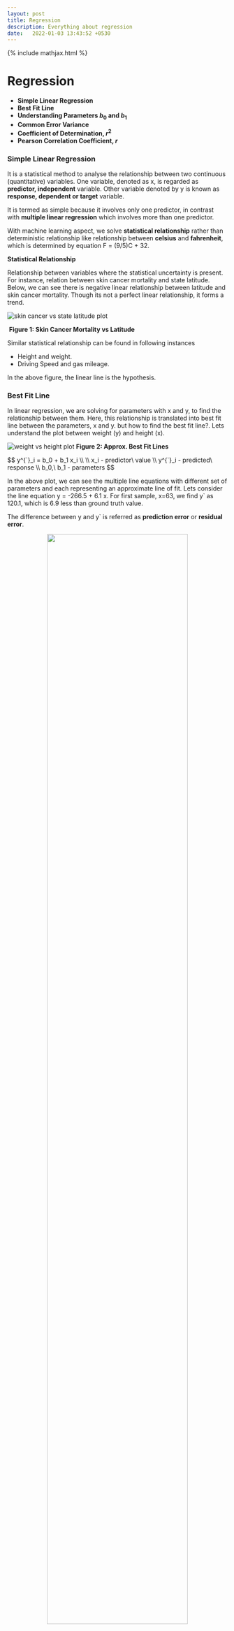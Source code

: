 ```yaml
---
layout: post
title: Regression
description: Everything about regression
date:   2022-01-03 13:43:52 +0530
---
```

{% include mathjax.html %}

# Regression

* **Simple Linear Regression**
* **Best Fit Line**
* **Understanding Parameters $b_0$ and $b_1$**
* **Common Error Variance**
* **Coefficient of Determination, $r^2$**
* **Pearson Correlation Coefficient, $r$**

### Simple Linear Regression

It is a statistical method to analyse the relationship between two continuous (quantitative) variables. One variable, denoted as x, is regarded as **predictor, independent** variable. Other variable denoted by y is known as **response, dependent or target** variable.

It is termed as simple because it involves only one predictor, in contrast with **multiple linear regression** which involves more than one predictor.

With machine learning aspect, we solve **statistical relationship** rather than deterministic relationship like relationship between **celsius** and **fahrenheit**, which is determined by equation F = (9/5)C + 32.

**Statistical Relationship**

Relationship between variables where the statistical uncertainty is present. For instance, relation between skin cancer mortality and state latitude. Below, we can see there is negative linear relationship between latitude and skin cancer mortality. Though its not a perfect linear relationship, it forms a trend.

![skin cancer vs state latitude plot](https://online.stat.psu.edu/onlinecourses/sites/stat501/files/01simple/scatterplot_skin_cancer.png)

​      																										**Figure 1: Skin Cancer Mortality vs Latitude**

Similar statistical relationship can be found in following instances

- Height and weight.
- Driving Speed and gas mileage.

In the above figure, the linear line is the hypothesis.

### Best Fit Line

In linear regression, we are solving for parameters with x and y, to find the relationship between them. Here, this relationship is translated into best fit line between the parameters, x and y. but how to find the best fit line?. Lets understand the plot between weight (y) and height (x).

![weight vs height plot](https://online.stat.psu.edu/onlinecourses/sites/stat501/files/01simple/heightweight.jpeg)
**Figure 2: Approx. Best Fit Lines**

<p>
$$
y^{`}_i = b_0 + b_1 x_i \\
\\
x_i - predictor\ value \\
y^{`}_i - predicted\ response \\
b_0,\ b_1 - parameters
$$
</p>

In the above plot, we can see the multiple line equations with different set of parameters and each representing an approximate line of fit. Lets consider the line equation y = -266.5 + 6.1 x. For first sample, x=63, we find y` as 120.1, which is 6.9 less than ground truth value.

The difference between y and y` is referred as **prediction error** or **residual error**.

<center>
<img src="{{site.url}}/assets/images/regression/bestFitLine.png"  style="zoom: 5%  background-color:#DCDCDC;"  width="80%" height=auto/><br>
<p>Figure 3: Best Line Fit</p> 
</center>

Prediction error depends on the data point, consider sample five, x = 69, whose weight (y) is not available. On substituting, x = 69, we find y`as 157 pounds, thus we get a prediction error of 162 - 157 = 5.

A line that fits the data "**best**" will be one for which the **n prediction errors —** one for each observed data point **— are as small as possible in some overall sense**. We can find the best fit line by using the **least square criterion**, which minimizes the sum of the squared prediction errors.

<p>
$$
Error\ = \ {\sum_{i=1}^n}\ (y_i\ -\ y_i^`)^2
$$
</p>

**Why square the prediction error?**

For each data point, we'll have positive and negative prediction error. If we don't square the prediction error, we'll end up cancelling the positive and negative prediction error yielding zero as the net result.

**Formulation of Best Fit Line**

Lets check how the other line fits and its corresponding prediction error.

<center>
<img src="{{site.url}}/assets/images/regression/bestLineFit2.png"  style="zoom: 5%  background-color:#DCDCDC;"  width="80%" height=auto/><br>
<p>Figure 4: Error Difference Between Two Lines</p> 
</center>

For dashed line, we get a prediction error of 766.5, while for the solid line, we get a prediction error of 597.4.  We can point out from the prediction error that the solid line has better summarization of data point with smaller prediction error overall. But does this solid line represent the best line? No. Because there are **n lines** passing through the data points.

To formulate the best parameters (**intercept** <p>$b_0$</p> and **slope** $b_1$) for the line equation, a formula is determined using methods of calculus. We minimize the equation for the sum of the squared prediction errors:

<p>
$$
Error\ =\ \sum_{i=1}^n\ (\ y_i\ -\ (b_0\ +\ b_1\ x_i ))^2
$$
</p>

(that is, take the derivative with respect to $b_0$ and $b_1$, set to 0, and solve for $b_0$ and $b_1$) and get the "**least squares estimates**" for $b_0$ and $b_1$:

<p>
$$
For\ finding\ parameter\ b_0: \\
b_0\ =\ y^`\ -\ b_1\ x^` \\
\\
For\ finding\ parameter\ b_1: \\
b_1\ =\ {\sum_{i=1}^n\ (x_i\ -\ x^`)\ (y_i\ -\ y^`) \over \sum_{i=1}^n\ (x_i\ -\ x^`)^2} \\
\\
x^`\ refers\ to\ mean\ value\ of\ x's. \\
y^`\ refers\ to\ mean\ value\ of\ y's.
$$
</p>

The formula for $b_0$ and $b_1$ is derived from least squares criterion. The resulting equation:
<p>
$$
y^`\ =\ b_0\ +\ b_1\ x_i
$$
</p>

is referred as **least square regression line**, or simply the **least squares line**. It is also called as **estimated regression equation**.

**What is $$b_0$$ and $$b_1$$?**

$b_0$, when x = 0, then y becomes -267 pounds, which is incorrect. Here, x = 0 is outside the scope of the model because it is not meaningful to have 0 inch height. For other instances, $$b_0$$ refers to predicted mean response at x=0, otherwise, $$b_0$$ is not meaningful.

**$$b_1$$**, it represents that for every unit (inch) increase in height, the weight increases by **6.1**.

**What $$b_0$$ and $$b_1$$ estimates?**

Consider we have a population sample of High School GPA and College Entrance test score.

![entrance test vs gpa plot](https://online.stat.psu.edu/onlinecourses/sites/stat501/files/01simple/gpatestscore.jpeg)

​																													**Figure 5: GPA vs Test Score**

$\mu_y$ is the estimate of population and the line is called as **population regression line**. From the above plot, we see that for each GPA score of 1, 2, 3, and 4, we see a corresponding set of test scores. We can also express the average college entrance test score for the $i^{th}$ student, $E(Yi)\ =\ β_0 +\ β_1\ x_i$. Of course, not every student's college entrance test score will equal the average $E(Yi)$. There will be some error. That is, any student's response $y_i$ will be the linear trend $β_0\ +\ β_1\ x_i$ plus some error $ϵ_i$. So, another way to write the simple linear regression model is $y_i=E(Yi)+ϵ_i=β_0+β_1 x_i+ϵ_i$.

Practically it is impossible to get all the available data, thus we have to rely on taking the sub-population of the data and build a model on that sub-population. Let us take three random data point for each GPA score as mentioned in the plot below, thus resulting in a total of 12 data points.

![entrance test vs gpa plot](https://online.stat.psu.edu/onlinecourses/sites/stat501/files/01simple/gpatestscoresample.jpeg)

​																													**Figure 6: Plot sub-population**

From above plot, the dashed line represents the sub-population regression line estimating the population regression line. Here, $b_0$ and $b_1$ represents the estimate of $\beta_0$ and $\beta_1$ from the population line. From sub-population line, we can draw some conclusions.

- For GPA score 1, the mean test score is 6. Few students did better to get a score of 9 and while few students got a score of 3. Instead of thinking of the error term $\epsilon_i$, we can see majority of the errors are clustered near the mean of 0, with few as high as +3 and other as low as -3.  If we could plot the curve, we can assume it should be normally distributed for each sub-population.
- We can look the spread of the error across each GPA, it will seem reasonable to assume that the variance of the error across each GPA is same.
- We can also conclude that the error for one student's test score is independent of the error for another student's test score.

We are now ready to summarize the four conditions that comprise "**the simple linear regression model**:"

- **Linear Function:** The mean of the response, $E(Y_i)$, at each value of the predictor, $x_i$, is a Linear function of the $x_i$.
- **Independent:** The errors, $ϵ_i$, are Independent.
- **Normally Distributed:** The errors, $ϵ_i$, at each value of the predictor, $x_i$, are Normally distributed.
- **Equal variances (denoted $σ^2$):** The errors, $ϵ_i$, at each value of the predictor, $x_i$, have Equal variances (denoted $σ^2$).

### Common Error Variance

One of the conclusions made previously is that each sub-population have an equal variance denoted by $\sigma^2$. It quantifies how much response $y$ vary around the unknown mean population regression line $\mu_Y\ =\ E(Y)\ =\ \beta_0\ +\ \beta_1\ x $. 

Why $\sigma^2$ is important? It helps in forecasting future response for unknown value of $y$ using learnt $\beta_0$ and $\beta_1$.

Consider an experiment where we are measuring the temperature (Celsius) using two different brands of thermometer A and B. Below is the plot for converting these temperature from Celsius to Fahrenheit with estimated regression line for each brand.

**For Brand A - Celsius vs Fahrenheit**

![fahrenheit vs celcius plot](https://online.stat.psu.edu/onlinecourses/sites/stat501/files/01simple/thermometera.jpeg)

​																									**Figure 7: Brand A - Celsius vs Fahrenheit**

**For Brand B - Celsius vs Fahrenheit**

![fahrenheit vs celcius plot](https://online.stat.psu.edu/onlinecourses/sites/stat501/files/01simple/thermometerb.jpeg)

​																									**Figure 8: Brand B - Celsius vs Fahrenheit**

Clearly from the above two plots, if we can make an estimation $y^`$ based on **brand B thermometer**, then we'll have less deviation from estimated regression line than compared to **brand A thermometer**. Therefore, brand B thermometer should yield more precise future predictions than the brand A thermometer.

To find how precise the future predictions are, we should know how much the response $(y)$ vary around the mean population regression line $\mu_y\ =\ E(Y)\ =\ \beta_0\ +\ \beta_1\ x $ . But we cannot estimate the value of $\sigma^2$, which is population parameter, whose true value we'll never know. The best is we can estimate it.

Let us understand, how variance is estimated from the below plot of IQ distribution. The population mean of the plot is at 100, how much does the IQ vary w.r.t to mean.

![probability density vs IQ](https://online.stat.psu.edu/onlinecourses/sites/stat501/files/01simple/iqnorm.jpeg)

​																													**Figure 9: Distribution of IQ** 

**Sample Variance**

<p>
$$
s^2\ =\ {\sum_{i=1}^n\ (y_i\ -\ y^`)^2 \over n-1}
$$
</p>

In numerator, we have summation of deviation of response $y_i$ from $y^`$ estimated mean in square units. 

In denominator, we have n-1, not n since we are estimating $y^`$, which reduces degree of freedom by one.

**Mean Square Error**

Let's think about population variance $\sigma^2$ in the simple linear regression setting. Previously, we have seen plot between GPA vs Entrance Test score. For each sub-population we have mean. Each sub-population mean can be estimated using regression equation $y^`_i\ = b_0\ +\ b_1\ x_i$ 

> Mean Square Error
> <p>
> $$
> MSE\ =\ {\sum_{i=1}^n\ (y_i\ -\ y^`_i)^2 \over n-2}
> $$
> </p>

The mean square error estimates $\sigma^2$, the common variance of the many sub-populations. Here, instead of n, we have n-2, because we are estimating two parameters $b_0$ and $b_1$, thus reducing the degree of freedom by two.

### Coefficient Of Determination, $r^2$

Consider two different examples - each representing a relationship between x and y. 

**Weak relationship between x and y**

![y vs x plot](https://online.stat.psu.edu/onlinecourses/sites/stat501/files/04linear_assoc/situation_1_plot.gif)

​																							**Figure 10: Weak Relationship between x and y**

In the above plot, there are two lines. One representing a horizontal line placed at the average response of $\bar{y}$ and another line with shallow slope represents the estimated regression line $\hat{y}$. Since slope is not steep, the change in predictor x doesn't change much in response y. Even the data points are closer to regression line.

Some of the metrics to represent the relation between response and estimated response.

**SSR** - It refers to **Sum of Square Regression**. It quantifies how far the estimated regression line is w.r.t horizontal **no relationship line**, the sample mean or $\bar{y}$.

**SSE** - It refers to **Sum Of Square Errors**. It quantifies how far the data points $y_i$ vary from the estimated regression line $\hat{y}$.

**SSTO** - It refers to **Total Sum of Squares**. It quantifies how far the data points $y_i$ vary from their mean, $\bar{y}$.

<p>
$$
SSR=\sum_{i=1}^{n}(\hat{y}_i -\bar{y})^2=119.1 \\
SSE=\sum_{i=1}^{n}(y_i-\hat{y}_i)^2=1708.5 \\
SSTO=\sum_{i=1}^{n}(y_i-\bar{y})^2=1827.6
$$
</p>

> **Note** that SSTO = SSR + SSE. The sums of squares appear to tell the story pretty well. They tell us that most of the variation in the response *y* (*SSTO* = 1827.6) is just due to random variation (*SSE* = 1708.5), not due to the regression of *y* on *x* (*SSR* = 119.1). You might notice that *SSR* divided by *SSTO* is 119.1/1827.6 or 0.065.

**Strong relationship between x and y**

![y vs x plot](https://online.stat.psu.edu/onlinecourses/sites/stat501/files/04linear_assoc/situation_2_plot.gif)

​																					**Figure 11: Fairly strong relationship between x and y**

In the above plot, there is a fair amount relationship between x and y, with steeper slope of the regression line. It suggests that change (increase) in x leads to substantial change (decrease) in y.  Here, we can see the data points touches the estimated regression line.

<p>
$$
SSR=\sum_{i=1}^{n}(\hat{y}_i-\bar{y})^2=6679.3 \\
SSE=\sum_{i=1}^{n}(y_i-\hat{y}_i)^2=1708.5 \\
SSTO=\sum_{i=1}^{n}(y_i-\bar{y})^2=8487.8 
$$
</p>

> **Note** The sums of squares for this data set tell a very different story, namely that most of the variation in the response *y* (*SSTO* = 8487.8) is due to the regression of *y* on *x* (*SSR* = 6679.3) not just due to random error (*SSE* = 1708.5). And, *SSR* divided by *SSTO* is 6679.3/8487.8 or 0.799.



**Coefficient Of Determination or r-squared value**

It is sum of square of regression divided by total sum of squares.
<p>
$$
r^2\ =\ {SSR\ \over SSTO}\ or\ 1\ -\ {SSE\ \over SSTO}
$$
</p>

**Characteristics of $r^2$**

- $r^2$ is always a number between 0 and 1.
- When $r^2\ =\ 1$, all the data points fall perfectly on the estimated regression line. All predictor x accounts for variation in response y.
- When $r^2\ =\ 0$, estimated regression line is horizontal. It means none of the predictor x accounts for variation in response in y.

In the above two examples, we had $r^2$ value of 6.5%  and 79.9%. We can interpret $r^2$ as follows

> "$r^2$×100 percent of the variation in *y* is reduced by taking into account predictor *x*"
>
> "$r^2$×100 percent of the variation in *y* is 'explained by' the variation in predictor *x*."

**Note** Here, x is associated with y, different from causation.

![mortality vs latitude plot](https://online.stat.psu.edu/onlinecourses/sites/stat501/files/04linear_assoc/mort_plot_rsq_01.png)

​																			               **Figure 12: $r^2$ - Skin Cancer Mortality vs Latitude**

We can say that 68% (shaded area above) of the variation in the skin cancer mortality rate is reduced by taking into account latitude. Or, we can say — with knowledge of what it really means — that 68% of the variation in skin cancer mortality is 'due to' or is 'explained by' latitude.

### Pearson Correlation Coefficient $r$

It is directly related to coefficient of determination $r^2$.
<p>
$$
r= \pm \sqrt{r^2} \\
where, \\
0 \le\ r^2\ \le\ 1\ and\ -1 \le r^2 \le +1\\
$$
</p>

The sign of *r* depends on the sign of the estimated slope coefficient $b_1$:

- If $b_1$ is negative, then *r* takes a negative sign.
- If $b_1$ is positive, then *r* takes a positive sign.

The slope of the estimated regression and the correlation coefficient has similar sign. 

**Correlation Coefficient, $r$**

<p>
$$
r=\dfrac{\sum_{i=1}^{n}(x_i-\bar{x})(y_i-\bar{y})}{\sqrt{\sum_{i=1}^{n}(x_i-\bar{x})^2\sum_{i=1}^{n}(y_i-\bar{y})^2}}
$$
</p>

- If the estimated slope $b_1$ of the regression line is 0, then the correlation coefficient *r* must also be 0.

**Interpreting $r$ value**

- If *r* = -1, then there is a perfect negative linear relationship between *x* and *y*.
- If *r* = 1, then there is a perfect positive linear relationship between *x* and *y*.
- If *r* = 0, then there is no linear relationship between *x* and *y*.

All other values of *r* tell us that the relationship between *x* and *y* is not perfect. The closer *r* is to 0, the weaker the linear relationship. The closer *r* is to -1, the stronger the negative linear relationship. And, the closer *r* is to 1, the stronger the positive linear relationship. As is true for the $r^2$ value, what is deemed a large correlation coefficient *r* value depends greatly on the research area.

**Reference**

[Penn State - Stat 501](https://online.stat.psu.edu/stat501/)